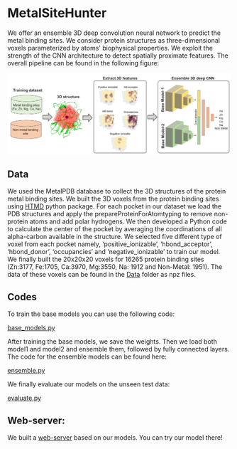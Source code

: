 # MetalSiteHunter

We offer an ensemble 3D deep convolution neural network to predict the metal binding sites. We consider protein structures as three-dimensional voxels parameterized by atoms' biophysical properties. We exploit the strength of the CNN architecture to detect spatially proximate features. The overall pipeline can be found in the following figure:

![metal-site-prediction-data-pipeline](https://github.com/ClinicalAI/metal-site-hunter/blob/main/model_pipe_line.png)
## Data
We used the MetalPDB database to collect the 3D structures of the protein metal binding sites. We built the 3D voxels from the protein binding sites using [HTMD](https://software.acellera.com/docs/latest/htmd/index.html) python package. For each pocket in our dataset we load the PDB structures and apply the prepareProteinForAtomtyping to remove non-protein atoms and add polar hydrogens. We then developed a Python code to calculate the center of the pocket by averaging the coordinations of all alpha-carbon available in the structure. We selected five different type of voxel from each pocket namely, ‘positive_ionizable’, ‘hbond_acceptor’, ‘hbond_donor’, ‘occupancies’ and ‘negative_ionizable’ to train our model. We finally built the 20x20x20 voxels for 16265 protein binding sites (Zn:3177, Fe:1705, Ca:3970, Mg:3550, Na: 1912 and Non-Metal: 1951). The data of these voxels can be found in the [Data](https://github.com/ClinicalAI/metal-site-hunter/tree/main/data) folder as npz files. 
## Codes
To train the base models you can use the following code:

[base_models.py](https://github.com/ClinicalAI/metal-site-hunter/blob/main/base_models.py)

After training the base models, we save the weights. Then we load both model1 and model2 and ensemble them, followed by fully connected layers. The code for the ensemble models can be found here:

[ensemble.py](https://github.com/ClinicalAI/metal-site-hunter/blob/main/ensemble.py)

We finally evaluate our models on the unseen test data:

[evaluate.py](https://github.com/ClinicalAI/metal-site-hunter/blob/main/evaluate.py)



## Web-server:

We built a [web-server](https://mohamad-lab.ai/metalsitehunter/) based on our models. You can try our model there!



